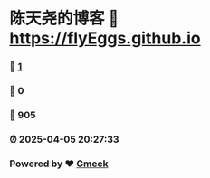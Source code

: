 # 陈天尧的博客 :link: https://flyEggs.github.io 
### :page_facing_up: [1](https://flyEggs.github.io/tag.html) 
### :speech_balloon: 0 
### :hibiscus: 905 
### :alarm_clock: 2025-04-05 20:27:33 
### Powered by :heart: [Gmeek](https://github.com/Meekdai/Gmeek)

